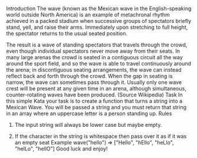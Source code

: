 Introduction
The wave (known as the Mexican wave in the English-speaking world outside North America) is an example of metachronal rhythm achieved in a packed stadium when successive groups of spectators briefly stand, yell, and raise their arms. Immediately upon stretching to full height, the spectator returns to the usual seated position.

The result is a wave of standing spectators that travels through the crowd, even though individual spectators never move away from their seats. In many large arenas the crowd is seated in a contiguous circuit all the way around the sport field, and so the wave is able to travel continuously around the arena; in discontiguous seating arrangements, the wave can instead reflect back and forth through the crowd. When the gap in seating is narrow, the wave can sometimes pass through it. Usually only one wave crest will be present at any given time in an arena, although simultaneous, counter-rotating waves have been produced. (Source Wikipedia)
Task
In this simple Kata your task is to create a function that turns a string into a Mexican Wave. You will be passed a string and you must return that string in an array where an uppercase letter is a person standing up. 
Rules
 1.  The input string will always be lower case but maybe empty.

 2.  If the character in the string is whitespace then pass over it as if it was an empty seat
Example
wave("hello") => ["Hello", "hEllo", "heLlo", "helLo", "hellO"]
Good luck and enjoy!

